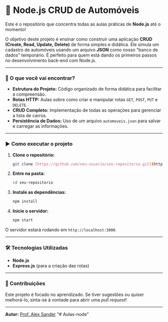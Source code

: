 # 🚗 Node.js CRUD de Automóveis

Este é o repositório que concentra todas as aulas práticas de **Node.js** até o momento!

O objetivo deste projeto é ensinar como construir uma aplicação **CRUD (Create, Read, Update, Delete)** de forma simples e didática. Ele simula um cadastro de automóveis usando um arquivo **JSON** como nosso "banco de dados" temporário. É perfeito para quem está dando os primeiros passos no desenvolvimento back-end com Node.js.

---

### 🚀 O que você vai encontrar?

- **Estrutura do Projeto:** Código organizado de forma didática para facilitar a compreensão.
- **Rotas HTTP:** Aulas sobre como criar e manipular rotas `GET`, `POST`, `PUT` e `DELETE`.
- **CRUD Completo:** Implementação de todas as operações para gerenciar a lista de carros.
- **Persistência de Dados:** Uso de um arquivo `automoveis.json` para salvar e carregar as informações.

---

### ▶️ Como executar o projeto

1.  **Clone o repositório:**
    ```bash
    git clone [https://github.com/seu-usuario/seu-repositorio.git](https://github.com/seu-usuario/seu-repositorio.git)
    ```
2.  **Entre na pasta:**
    ```bash
    cd seu-repositorio
    ```
3.  **Instale as dependências:**
    ```bash
    npm install
    ```
4.  **Inicie o servidor:**
    ```bash
    npm start
    ```

O servidor estará rodando em `http://localhost:3000`.

---

### 🛠️ Tecnologias Utilizadas

- **Node.js**
- **Express.js** (para a criação das rotas)

---

### 🤝 Contribuições

Este projeto é focado no aprendizado. Se tiver sugestões ou quiser melhorá-lo, sinta-se à vontade para abrir uma *pull request*!

---

**Autor:** [Prof. Alex Sander](https://github.com/profalexresende)
"# Aulas-node" 
